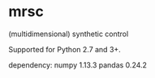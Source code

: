 # mrsc
(multidimensional) synthetic control

Supported for Python 2.7 and 3+.

dependency:
numpy 1.13.3
pandas 0.24.2
